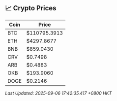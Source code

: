 ## 📈 Crypto Prices

| Coin | Price |
| ---- | ----- |
| BTC | $110795.3913 |
| ETH | $4297.8677 |
| BNB | $859.0430 |
| CRV | $0.7498 |
| ARB | $0.4883 |
| OKB | $193.9060 |
| DOGE | $0.2146 |

_Last Updated: 2025-09-06 17:42:35.417 +0800 HKT_